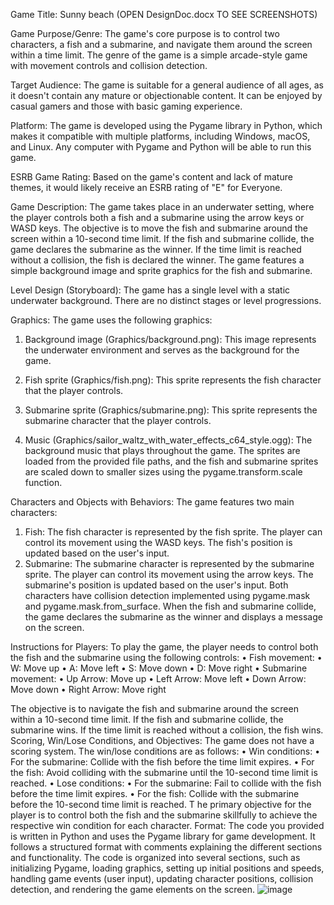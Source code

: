 Game Title: Sunny beach    (OPEN DesignDoc.docx TO SEE SCREENSHOTS)

Game Purpose/Genre: The game's core purpose is to control two characters, a fish and a submarine, and navigate them around the screen within a time limit. The genre of the game is a simple arcade-style game with movement controls and collision detection.

Target Audience: The game is suitable for a general audience of all ages, as it doesn't contain any mature or objectionable content. It can be enjoyed by casual gamers and those with basic gaming experience.

Platform: The game is developed using the Pygame library in Python, which makes it compatible with multiple platforms, including Windows, macOS, and Linux. Any computer with Pygame and Python will be able to run this game.

ESRB Game Rating: Based on the game's content and lack of mature themes, it would likely receive an ESRB rating of "E" for Everyone.

Game Description: The game takes place in an underwater setting, where the player controls both a fish and a submarine using the arrow keys or WASD keys. The objective is to move the fish and submarine around the screen within a 10-second time limit. If the fish and submarine collide, the game declares the submarine as the winner. If the time limit is reached without a collision, the fish is declared the winner. The game features a simple background image and sprite graphics for the fish and submarine.

Level Design (Storyboard): The game has a single level with a static underwater background. There are no distinct stages or level progressions.

Graphics: The game uses the following graphics:
1.	Background image (Graphics/background.png): This image represents the underwater environment and serves as the background for the game.
 
2.	Fish sprite (Graphics/fish.png): This sprite represents the fish character that the player controls.
 
3.	Submarine sprite (Graphics/submarine.png): This sprite represents the submarine character that the player controls.
 
4.	Music (Graphics/sailor_waltz_with_water_effects_c64_style.ogg): The background music that plays throughout the game.
The sprites are loaded from the provided file paths, and the fish and submarine sprites are scaled down to smaller sizes using the pygame.transform.scale function.

Characters and Objects with Behaviors: The game features two main characters:
1.	Fish: The fish character is represented by the fish sprite. The player can control its movement using the WASD keys. The fish's position is updated based on the user's input.
2.	Submarine: The submarine character is represented by the submarine sprite. The player can control its movement using the arrow keys. The submarine's position is updated based on the user's input.
Both characters have collision detection implemented using pygame.mask and pygame.mask.from_surface. When the fish and submarine collide, the game declares the submarine as the winner and displays a message on the screen.

Instructions for Players: To play the game, the player needs to control both the fish and the submarine using the following controls:
•	Fish movement:
•	W: Move up
•	A: Move left
•	S: Move down
•	D: Move right
•	Submarine movement:
•	Up Arrow: Move up
•	Left Arrow: Move left
•	Down Arrow: Move down
•	Right Arrow: Move right

The objective is to navigate the fish and submarine around the screen within a 10-second time limit. If the fish and submarine collide, the submarine wins. If the time limit is reached without a collision, the fish wins.
Scoring, Win/Lose Conditions, and Objectives: The game does not have a scoring system. The win/lose conditions are as follows:
•	Win conditions:
•	For the submarine: Collide with the fish before the time limit expires.
•	For the fish: Avoid colliding with the submarine until the 10-second time limit is reached.
•	Lose conditions:
•	For the submarine: Fail to collide with the fish before the time limit expires.
•	For the fish: Collide with the submarine before the 10-second time limit is reached.
T
he primary objective for the player is to control both the fish and the submarine skillfully to achieve the respective win condition for each character.
Format: The code you provided is written in Python and uses the Pygame library for game development. It follows a structured format with comments explaining the different sections and functionality. The code is organized into several sections, such as initializing Pygame, loading graphics, setting up initial positions and speeds, handling game events (user input), updating character positions, collision detection, and rendering the game elements on the screen.
![image](https://github.com/Atanas5611/SunnyBeach/assets/124590675/ddd1e910-a23e-42c4-91b5-17a985fc3e79)
